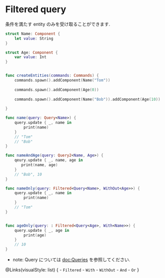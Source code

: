#  Filtered query

条件を満たす entity のみを受け取ることができます.

```swift
struct Name: Component {
    let value: String
}

struct Age: Component {
    var value: Int
}


func createEntities(commands: Commands) {
    commands.spawn().addComponent(Name("Tom"))
    
    commands.spawn().addComponent(Age(0))
    
    commands.spawn().addComponent(Name("Bob")).addComponent(Age(10))
    
}

func name(query: Query<Name>) {
    query.update { _, name in
        print(name)
    }
    // "Tom"
    // "Bob"
}

func nameAndAge(query: Query2<Name, Age>) {
    qeury.update { _, name, age in
       print(name, age)
    }
    // "Bob", 10
}

func nameOnly(query: Filtered<Query<Name>, WithOut<Age>>) {
    query.update { _, name in
        print(name)
    }
    // "Tom"
}


func ageOnly(query: : Filtered<Query<Age>, With<Name>>) {
    query.update { _, age in
        print(age)
    }
    // 10
}

```

- note: Query については <doc:Queries> を参照してください.

@Links(visualStyle: list) {
    - ``Filtered``
    - ``With``
    - ``WithOut``
    - ``And``
    - ``Or``
}
